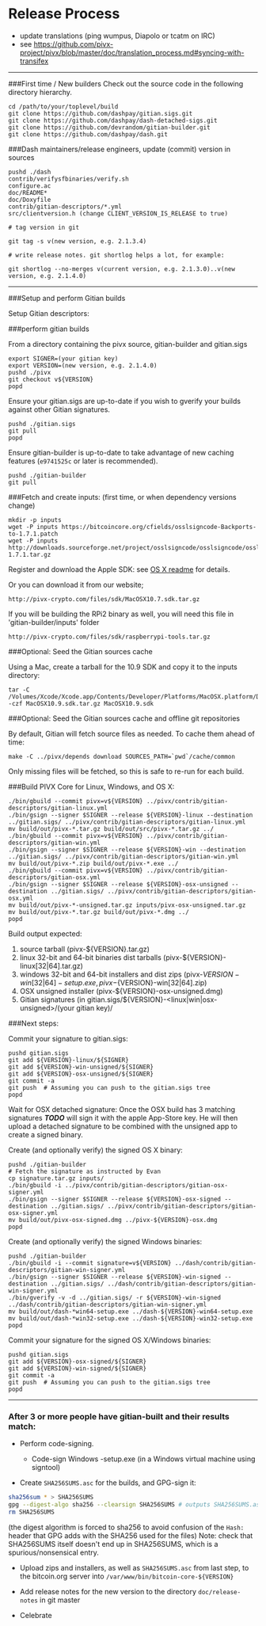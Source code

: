 Release Process
====================

* update translations (ping wumpus, Diapolo or tcatm on IRC)
* see https://github.com/pivx-project/pivx/blob/master/doc/translation_process.md#syncing-with-transifex

* * *

###First time / New builders
Check out the source code in the following directory hierarchy.

	cd /path/to/your/toplevel/build
	git clone https://github.com/dashpay/gitian.sigs.git
	git clone https://github.com/dashpay/dash-detached-sigs.git
	git clone https://github.com/devrandom/gitian-builder.git
	git clone https://github.com/dashpay/dash.git

###Dash maintainers/release engineers, update (commit) version in sources

	pushd ./dash
	contrib/verifysfbinaries/verify.sh
	configure.ac
	doc/README*
	doc/Doxyfile
	contrib/gitian-descriptors/*.yml
	src/clientversion.h (change CLIENT_VERSION_IS_RELEASE to true)

	# tag version in git

	git tag -s v(new version, e.g. 2.1.3.4)

	# write release notes. git shortlog helps a lot, for example:

	git shortlog --no-merges v(current version, e.g. 2.1.3.0)..v(new version, e.g. 2.1.4.0)

* * *

###Setup and perform Gitian builds

 Setup Gitian descriptors:

###perform gitian builds

 From a directory containing the pivx source, gitian-builder and gitian.sigs

	export SIGNER=(your gitian key)
	export VERSION=(new version, e.g. 2.1.4.0)
	pushd ./pivx
	git checkout v${VERSION}
	popd

  Ensure your gitian.sigs are up-to-date if you wish to gverify your builds against other Gitian signatures.

	pushd ./gitian.sigs
	git pull
	popd

  Ensure gitian-builder is up-to-date to take advantage of new caching features (`e9741525c` or later is recommended).

	pushd ./gitian-builder
	git pull

###Fetch and create inputs: (first time, or when dependency versions change)

	mkdir -p inputs
	wget -P inputs https://bitcoincore.org/cfields/osslsigncode-Backports-to-1.7.1.patch
	wget -P inputs http://downloads.sourceforge.net/project/osslsigncode/osslsigncode/osslsigncode-1.7.1.tar.gz

 Register and download the Apple SDK: see [OS X readme](README_osx.txt) for details.

 Or you can download it from our website;
 
 	http://pivx-crypto.com/files/sdk/MacOSX10.7.sdk.tar.gz
 	
 If you will be building the RPi2 binary as well, you will need this file in 'gitian-builder/inputs' folder
 
 	http://pivx-crypto.com/files/sdk/raspberrypi-tools.tar.gz
 	
###Optional: Seed the Gitian sources cache

 Using a Mac, create a tarball for the 10.9 SDK and copy it to the inputs directory:

	tar -C /Volumes/Xcode/Xcode.app/Contents/Developer/Platforms/MacOSX.platform/Developer/SDKs/ -czf MacOSX10.9.sdk.tar.gz MacOSX10.9.sdk

###Optional: Seed the Gitian sources cache and offline git repositories

By default, Gitian will fetch source files as needed. To cache them ahead of time:

	make -C ../pivx/depends download SOURCES_PATH=`pwd`/cache/common

Only missing files will be fetched, so this is safe to re-run for each build.

###Build PIVX Core for Linux, Windows, and OS X:

	./bin/gbuild --commit pivx=v${VERSION} ../pivx/contrib/gitian-descriptors/gitian-linux.yml
	./bin/gsign --signer $SIGNER --release ${VERSION}-linux --destination ../gitian.sigs/ ../pivx/contrib/gitian-descriptors/gitian-linux.yml
	mv build/out/pivx-*.tar.gz build/out/src/pivx-*.tar.gz ../
	./bin/gbuild --commit pivx=v${VERSION} ../pivx/contrib/gitian-descriptors/gitian-win.yml
	./bin/gsign --signer $SIGNER --release ${VERSION}-win --destination ../gitian.sigs/ ../pivx/contrib/gitian-descriptors/gitian-win.yml
	mv build/out/pivx-*.zip build/out/pivx-*.exe ../
	./bin/gbuild --commit pivx=v${VERSION} ../pivx/contrib/gitian-descriptors/gitian-osx.yml
	./bin/gsign --signer $SIGNER --release ${VERSION}-osx-unsigned --destination ../gitian.sigs/ ../pivx/contrib/gitian-descriptors/gitian-osx.yml
	mv build/out/pivx-*-unsigned.tar.gz inputs/pivx-osx-unsigned.tar.gz
	mv build/out/pivx-*.tar.gz build/out/pivx-*.dmg ../
	popd

  Build output expected:

  1. source tarball (pivx-${VERSION}.tar.gz)
  2. linux 32-bit and 64-bit binaries dist tarballs (pivx-${VERSION}-linux[32|64].tar.gz)
  3. windows 32-bit and 64-bit installers and dist zips (pivx-${VERSION}-win[32|64]-setup.exe, pivx-${VERSION}-win[32|64].zip)
  4. OSX unsigned installer (pivx-${VERSION}-osx-unsigned.dmg)
  5. Gitian signatures (in gitian.sigs/${VERSION}-<linux|win|osx-unsigned>/(your gitian key)/

###Next steps:

Commit your signature to gitian.sigs:

	pushd gitian.sigs
	git add ${VERSION}-linux/${SIGNER}
	git add ${VERSION}-win-unsigned/${SIGNER}
	git add ${VERSION}-osx-unsigned/${SIGNER}
	git commit -a
	git push  # Assuming you can push to the gitian.sigs tree
	popd

  Wait for OSX detached signature:
	Once the OSX build has 3 matching signatures ***TODO*** will sign it with the apple App-Store key.
	He will then upload a detached signature to be combined with the unsigned app to create a signed binary.

  Create (and optionally verify) the signed OS X binary:

	pushd ./gitian-builder
	# Fetch the signature as instructed by Evan
	cp signature.tar.gz inputs/
	./bin/gbuild -i ../pivx/contrib/gitian-descriptors/gitian-osx-signer.yml
	./bin/gsign --signer $SIGNER --release ${VERSION}-osx-signed --destination ../gitian.sigs/ ../pivx/contrib/gitian-descriptors/gitian-osx-signer.yml
	mv build/out/pivx-osx-signed.dmg ../pivx-${VERSION}-osx.dmg
	popd

  Create (and optionally verify) the signed Windows binaries:

	pushd ./gitian-builder
	./bin/gbuild -i --commit signature=v${VERSION} ../dash/contrib/gitian-descriptors/gitian-win-signer.yml
	./bin/gsign --signer $SIGNER --release ${VERSION}-win-signed --destination ../gitian.sigs/ ../dash/contrib/gitian-descriptors/gitian-win-signer.yml
	./bin/gverify -v -d ../gitian.sigs/ -r ${VERSION}-win-signed ../dash/contrib/gitian-descriptors/gitian-win-signer.yml
	mv build/out/dash-*win64-setup.exe ../dash-${VERSION}-win64-setup.exe
	mv build/out/dash-*win32-setup.exe ../dash-${VERSION}-win32-setup.exe
	popd

Commit your signature for the signed OS X/Windows binaries:

	pushd gitian.sigs
	git add ${VERSION}-osx-signed/${SIGNER}
	git add ${VERSION}-win-signed/${SIGNER}
	git commit -a
	git push  # Assuming you can push to the gitian.sigs tree
	popd

-------------------------------------------------------------------------

### After 3 or more people have gitian-built and their results match:

- Perform code-signing.

    - Code-sign Windows -setup.exe (in a Windows virtual machine using signtool)

- Create `SHA256SUMS.asc` for the builds, and GPG-sign it:
```bash
sha256sum * > SHA256SUMS
gpg --digest-algo sha256 --clearsign SHA256SUMS # outputs SHA256SUMS.asc
rm SHA256SUMS
```
(the digest algorithm is forced to sha256 to avoid confusion of the `Hash:` header that GPG adds with the SHA256 used for the files)
Note: check that SHA256SUMS itself doesn't end up in SHA256SUMS, which is a spurious/nonsensical entry.

- Upload zips and installers, as well as `SHA256SUMS.asc` from last step, to the bitcoin.org server
  into `/var/www/bin/bitcoin-core-${VERSION}`

- Add release notes for the new version to the directory `doc/release-notes` in git master

- Celebrate
